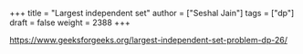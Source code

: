 +++
title = "Largest independent set"
author = ["Seshal Jain"]
tags = ["dp"]
draft = false
weight = 2388
+++

<https://www.geeksforgeeks.org/largest-independent-set-problem-dp-26/>
